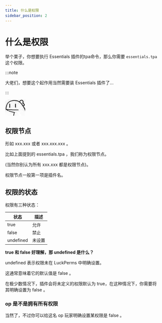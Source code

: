 ```yaml
---
title: 什么是权限
sidebar_position: 2
---
```


# 什么是权限

举个栗子，你想要执行 Essentials 插件的tpa命令，那么你需要 `essentials.tpa` 这个权限。

:::note

大佬们，想要这个起作用当然需要装 Essentials 插件了...

:::

![](_images/ummm.jpg)

## 权限节点

形如 xxx.xxx 或者 xxx.xxx.xxx 。

比如上面提到的 essentials.tpa ，我们称为权限节点。

(当然你别认为所有 xxx.xxx 都是权限节点)。

权限节点一般第一项是插件名。


## 权限的状态

权限有三种状态：

| 状态 | 描述 |
| --- | --- |
|true | 允许 |
|false | 禁止 |
|undefined | 未设置 |

**true 和 false 好理解，那 undefined 是什么？**

undefined 表示权限未在 LuckPerms 中明确设置。

这通常意味着它的默认值是 false 。

在极少数情况下，插件会将未定义的权限默认为 true，在这种情况下，你需要将其明确设置为 false 。

### op 是不是拥有所有权限

当然了，不过你可以给这名 op 玩家明确设置某权限是 false 。
